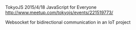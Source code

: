 TokyoJS 2015/4/18
JavaScript for Everyone
http://www.meetup.com/tokyojs/events/221519773/

Websocket for bidirectional communication in an IoT project
